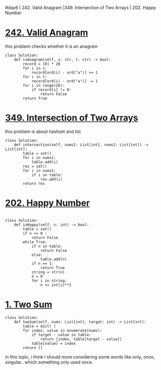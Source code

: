 #day6 | 242.  Valid Anagram |349.  Intersection of Two Arrays | 202.  Happy Number
# [242.  Valid Anagram](https://leetcode.com/problems/valid-anagram/)
this problem checks whether it is an anagram
```python3
class Solution:
    def isAnagram(self, s: str, t: str) -> bool:
        record = [0] * 26
        for i in s:
            record[ord(i) - ord("a")] += 1
        for i in t:
            record[ord(i) - ord("a")] -= 1
        for i in range(26):
            if record[i] != 0:
                return False
        return True
   ```


# [349.  Intersection of Two Arrays](https://leetcode.com/problems/intersection-of-two-arrays/)


this problem is about hashset and list
```python3
class Solution:
    def intersection(self, nums1: List[int], nums2: List[int]) -> List[int]:
        table = set()
        for i in nums1:
            table.add(i)
        res = set()
        for i in nums2:
            if i in table:
                res.add(i)
        return res
```
        

# [202.  Happy Number](https://leetcode.com/problems/happy-number/)


```python3

class Solution:
    def isHappy(self, n: int) -> bool:
        table = set()
        if n <= 0 :
            return False
        while True:
            if n in table:
                return False
            else:
                table.add(n)
            if n == 1:
                return True
            string = str(n)
            n = 0
            for i in string:
                n += int(i)**2
```

# [1.  Two Sum](https://leetcode.com/problems/two-sum/)
```python3
class Solution:
    def twoSum(self, nums: List[int], target: int) -> List[int]:
        table = dict( )
        for index, value in enumerate(nums):
            if target - value in table:
                return [index, table[target - value]] 
            table[value] = index
        return []
 ```
in this topic, i think I should more considering some words like only, once, singular.. which something only used once.
